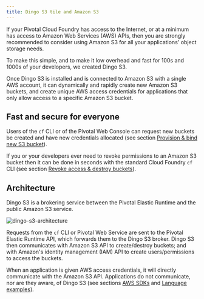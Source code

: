 ```yaml
---
title: Dingo S3 tile and Amazon S3
---
```


If your Pivotal Cloud Foundry has access to the Internet, or at a minimum has access to Amazon Web Services (AWS) APIs, then you are strongly recommended to consider using Amazon S3 for all your applications' object storage needs.

To make this simple, and to make it low overhead and fast for 100s and 1000s of your developers, we created Dingo S3.

Once Dingo S3 is installed and is connected to Amazon S3 with a single AWS account, it can dynamically and rapidly create new Amazon S3 buckets, and create unique AWS access credentials for applications that only allow access to a specific Amazon S3 bucket.

## Fast and secure for everyone

Users of the `cf` CLI or of the Pivotal Web Console can request new buckets be created and have new credentials allocated (see section [Provision &amp; bind new S3 bucket](/dingo-s3/usage-provision.html)).

If you or your developers ever need to revoke permissions to an Amazon S3 bucket then it can be done in seconds with the standard Cloud Foundry `cf` CLI (see section [Revoke access &amp; destroy buckets](/dingo-s3/usage-delete.html)).

## Architecture

Dingo S3 is a brokering service between the Pivotal Elastic Runtime and the public Amazon S3 service.

![dingo-s3-architecture](/dingo-s3/images/architecture.png)

Requests from the `cf` CLI or Pivotal Web Service are sent to the Pivotal Elastic Runtime API, which forwards them to the Dingo S3 broker. Dingo S3 then communicates with Amazon S3 API to create/destroy buckets; and with Amazon's identity management (IAM) API to create users/permissions to access the buckets.

When an application is given AWS access credentials, it will directly communicate with the Amazon S3 API. Applications do not communicate, nor are they aware, of Dingo S3 (see sections [AWS SDKs](/dingo-s3/lang-s3-sdk.html) and [Language examples](/dingo-s3/lang-examples.html)).
